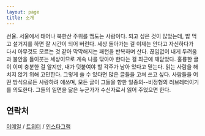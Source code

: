 ```yaml
---
layout: page
title: 소개
---
```


선율. 서울에서 태어나 북한산 주위를 맴도는 사람이다. 되고 싶은 것이 많았는데, 밥 먹고 설거지를 하면 잘 시간이 되어 버린다. 세상 돌아가는 걸 이제는 안다고 자신하다가 다시 아무것도 모르는 것 같아 막막해지는 패턴을 반복하며 산다. 끊임없이 내게 두려움과 불안을 들이붓는 세상이므로 계속 나를 닦아야 한다는 걸 최근에 깨닫았다. 훌륭한 글이 이미 충분한 걸 알지만, 내가 덧붙여야 할 각주가 남아 있다고 믿는다. 읽는 사람을 해치지 않기 위해 고민한다. 그렇게 쓸 수 있다면 많은 글들을 고쳐 쓰고 싶다. 사람들을 어떤 방식으로든 사랑하려 애쓰며, 모든 글이 그들을 향한 일종의--비정형의 러브레터이기를 의도한다. 그들의 일면을 닮은 누군가가 수신자로서 읽어 주었으면 한다.

## 연락처

[이메일](mailto:viamelodi@hotmail.com) / [트위터](http://twitter.com/viamelodi) / [인스타그램](http://instagram.com/yoolsun)
